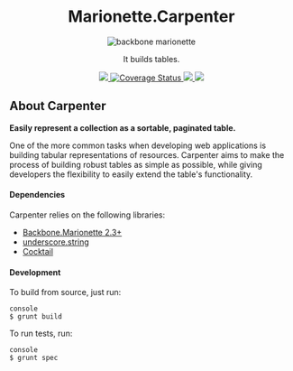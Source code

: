 <h1 align="center">Marionette.Carpenter</h1>
<p align="center">
  <img title="backbone marionette" src='https://raw.githubusercontent.com/rapid7/marionette.carpenter/master/site/source/assets/images/logo-black.png' />
</p>
<p align="center">It builds tables.</p>
<p align="center">
  <a title='Build Status' href="https://travis-ci.org/rapid7/marionette.carpenter">
    <img src='https://img.shields.io/travis/rapid7/marionette.carpenter.svg?branch=master' />
  </a>
  <a href='https://coveralls.io/r/rapid7/marionette.carpenter'>
    <img src='https://img.shields.io/coveralls/rapid7/marionette.carpenter.svg' alt='Coverage Status' />
  </a>
  <a href='https://david-dm.org/rapid7/marionette.carpenter#info=dependencies&view=table'>
    <img src='https://img.shields.io/david/rapid7/marionette.carpenter.svg' />
  </a>
  <a href='https://david-dm.org/rapid7/marionette.carpenter#info=devDependencies&view=table'>
    <img src='https://img.shields.io/david/dev/rapid7/marionette.carpenter.svg' />
  </a>
</p>

## About Carpenter

**Easily represent a collection as a sortable, paginated table.**

One of the more common tasks when developing web applications is building tabular representations of resources. Carpenter aims to make the process of building robust tables as simple as possible, while giving developers the flexibility to easily extend the table's functionality.

#### Dependencies

Carpenter relies on the following libraries:

- [Backbone.Marionette 2.3+](https://github.com/onsi/cocktail)
- [underscore.string](https://github.com/epeli/underscore.string)
- [Cocktail](https://github.com/onsi/cocktail)

#### Development

To build from source, just run:

    console
    $ grunt build


To run tests, run:

    console
    $ grunt spec
